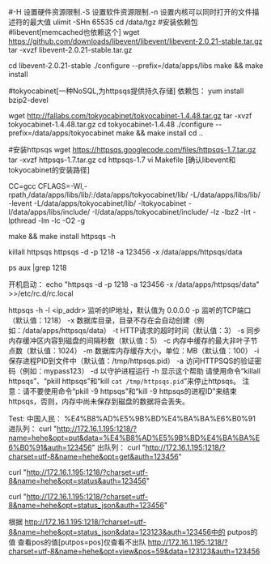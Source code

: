 #-H 设置硬件资源限制.-S 设置软件资源限制.-n 设置内核可以同时打开的文件描述符的最大值
ulimit -SHn 65535
cd /data/tgz
#安装依赖包
#libevent[memcached也依赖这个]
wget https://github.com/downloads/libevent/libevent/libevent-2.0.21-stable.tar.gz
tar -xvzf libevent-2.0.21-stable.tar.gz

cd libevent-2.0.21-stable
./configure --prefix=/data/apps/libs
make && make install

#tokyocabinet[一种NoSQL,为httpsqs提供持久存储]
依赖包：
yum install bzip2-devel

wget http://fallabs.com/tokyocabinet/tokyocabinet-1.4.48.tar.gz
tar -xvzf tokyocabinet-1.4.48.tar.gz
cd tokyocabinet-1.4.48
./configure --prefix=/data/apps/tokyocabinet
make && make install
cd ..

#安装httpsqs
wget https://httpsqs.googlecode.com/files/httpsqs-1.7.tar.gz
tar -xvzf httpsqs-1.7.tar.gz
cd httpsqs-1.7
vi Makefile [确认libevent和tokyocabinet的安装路径]

CC=gcc
CFLAGS=-Wl,-rpath,/data/apps/libs/lib/:/data/apps/tokyocabinet/lib/ -L/data/apps/libs/lib/ -levent -L/data/apps/tokyocabinet/lib/ -ltokyocabinet -I/data/apps/libs/include/ -I/data/apps/tokyocabinet/include/ -lz -lbz2 -lrt -lpthread -lm -lc -O2 -g

make && make install
httpsqs -h

killall httpsqs
httpsqs -d -p 1218 -a 123456 -x /data/apps/httpsqs/data

ps aux |grep 1218

开机启动：
echo "httpsqs -d -p 1218 -a 123456 -x /data/apps/httpsqs/data" >>/etc/rc.d/rc.local

httpsqs -h
-l <ip_addr> 监听的IP地址，默认值为 0.0.0.0 
-p <num> 监听的TCP端口（默认值：1218）
-x <path> 数据库目录，目录不存在会自动创建（例如：/data/apps/httpsqs/data）
-t <second> HTTP请求的超时时间（默认值：3）
-s <second> 同步内存缓冲区内容到磁盘的间隔秒数（默认值：5）
-c <num> 内存中缓存的最大非叶子节点数（默认值：1024）
-m <size> 数据库内存缓存大小，单位：MB（默认值：100）
-i <file> 保存进程PID到文件中（默认值：/tmp/httpsqs.pid）
-a <auth> 访问HTTPSQS的验证密码（例如：mypass123）
-d 以守护进程运行
-h 显示这个帮助
请使用命令“killall httpsqs”、“pkill httpsqs”和“kill `cat /tmp/httpsqs.pid`”来停止httpsqs。
注意：请不要使用命令“pkill -9 httpsqs”和“kill -9  httpsqs的进程ID”来结束httpsqs，否则，内存中尚未保存到磁盘的数据将会丢失。

Test:
中国人民：
%E4%B8%AD%E5%9B%BD%E4%BA%BA%E6%B0%91
进队列：
curl "http://172.16.1.195:1218/?name=hehe&opt=put&data=%E4%B8%AD%E5%9B%BD%E4%BA%BA%E6%B0%91&auth=123456"
出队列：
curl "http://172.16.1.195:1218/?charset=utf-8&name=hehe&opt=get&auth=123456"

curl "http://172.16.1.195:1218/?charset=utf-8&name=hehe&opt=status&auth=123456"

curl "http://172.16.1.195:1218/?charset=utf-8&name=hehe&opt=status_json&auth=123456"

根据 http://172.16.1.195:1218/?charset=utf-8&name=hehe&opt=status_json&data=123123&auth=123456中的 putpos的值
查看pos的值[putpos=pos]仅查看不出队
http://172.16.1.195:1218/?charset=utf-8&name=hehe&opt=view&pos=59&data=123123&auth=123456

